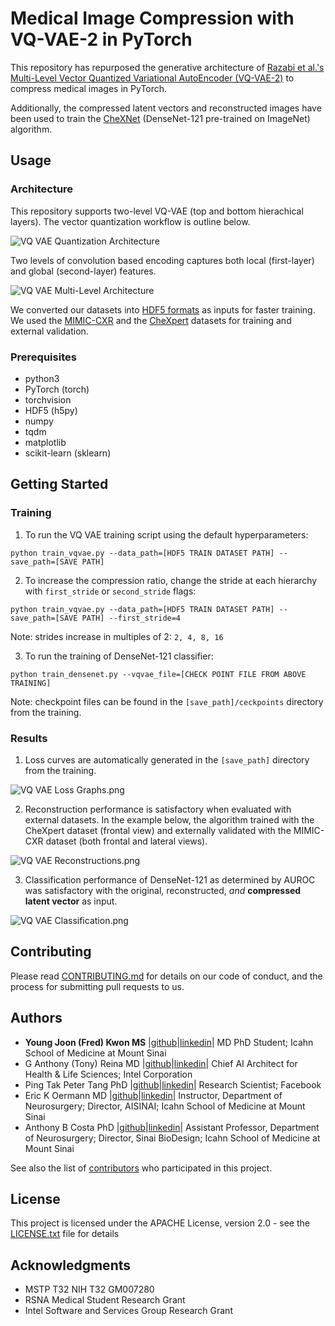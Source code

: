 # Medical Image Compression with VQ-VAE-2 in PyTorch
This repository has repurposed the generative architecture of [Razabi et al.'s Multi-Level Vector Quantized Variational AutoEncoder (VQ-VAE-2)](https://arxiv.org/abs/1906.00446) to compress medical images in PyTorch. 

Additionally, the compressed latent vectors and reconstructed images have been used to train the [CheXNet](https://stanfordmlgroup.github.io/projects/chexnet/) (DenseNet-121 pre-trained on ImageNet) algorithm. 

## Usage
### Architecture
This repository supports two-level VQ-VAE (top and bottom hierachical layers). The vector quantization workflow is outline below.

![VQ VAE Quantization Architecture](VQ_VAE_Quantization_Architecture.png)

Two levels of convolution based encoding captures both local (first-layer) and global (second-layer) features. 

![VQ VAE Multi-Level Architecture](VQ_VAE_Multi-Level_Architecture.png)

We converted our datasets into [HDF5 formats](https://portal.hdfgroup.org/display/HDF5/HDF5) as inputs for faster training. We used the [MIMIC-CXR](https://physionet.org/content/mimic-cxr/2.0.0/) and the [CheXpert](https://stanfordmlgroup.github.io/competitions/chexpert/) datasets for training and external validation.

### Prerequisites

* python3
* PyTorch (torch)
* torchvision
* HDF5 (h5py)
* numpy
* tqdm
* matplotlib
* scikit-learn (sklearn)


## Getting Started

### Training

1. To run the VQ VAE training script using the default hyperparameters:

```
python train_vqvae.py --data_path=[HDF5 TRAIN DATASET PATH] --save_path=[SAVE PATH]
```

2. To increase the compression ratio, change the stride at each hierarchy with `first_stride` or `second_stride` flags:

```
python train_vqvae.py --data_path=[HDF5 TRAIN DATASET PATH] --save_path=[SAVE PATH] --first_stride=4
```
Note: strides increase in multiples of 2: `2, 4, 8, 16`

3. To run the training of DenseNet-121 classifier:

```
python train_densenet.py --vqvae_file=[CHECK POINT FILE FROM ABOVE TRAINING]
```
Note: checkpoint files can be found in the `[save_path]/ceckpoints` directory from the training.

### Results

1. Loss curves are automatically generated in the `[save_path]` directory from the training.

![VQ VAE Loss Graphs.png](VQ_VAE_Loss_Graphs.png)

2. Reconstruction performance is satisfactory when evaluated with external datasets. In the example below, the algorithm trained with the CheXpert dataset (frontal view) and externally validated with the MIMIC-CXR dataset (both frontal and lateral views).

![VQ VAE Reconstructions.png](VQ_VAE_Reconstructions.png)

3. Classification performance of DenseNet-121 as determined by AUROC was satisfactory with the original, reconstructed, *and* **compressed latent vector** as input.

![VQ VAE Classification.png](VQ_VAE_Classification.png)

## Contributing

Please read [CONTRIBUTING.md](https://gist.github.com/PurpleBooth/b24679402957c63ec426) for details on our code of conduct, and the process for submitting pull requests to us.

## Authors

* **Young Joon (Fred) Kwon MS** |[github](https://github.com/kwonfred)|[linkedin](https://www.linkedin.com/in/kwonfred/)| MD PhD Student; Icahn School of Medicine at Mount Sinai
* G Anthony (Tony) Reina MD |[github](https://github.com/tonyreina)|[linkedin](https://www.linkedin.com/in/skysurgery/)| Chief AI Architect for Health & Life Sciences; Intel Corporation
* Ping Tak Peter Tang PhD |[github](https://github.com/PingTakPeterTang)|[linkedin](https://www.linkedin.com/in/pingtakpetertang/)| Research Scientist; Facebook
* Eric K Oermann MD |[github](https://github.com/RespectableGlioma)|[linkedin](https://www.linkedin.com/in/eric-oermann-b829528/)| Instructor, Department of Neurosurgery; Director, AISINAI; Icahn School of Medicine at Mount Sinai
* Anthony B Costa PhD |[github](https://github.com/acoastalfog)|[linkedin](https://www.linkedin.com/in/anthony-costa-17005a64/)| Assistant Professor, Department of Neurosurgery; Director, Sinai BioDesign; Icahn School of Medicine at Mount Sinai

See also the list of [contributors](https://github.com/kwonfred/vqvae2/contributors) who participated in this project.

## License

This project is licensed under the APACHE License, version 2.0 - see the [LICENSE.txt](LICENSE.txt) file for details

## Acknowledgments

* MSTP T32 NIH T32 GM007280
* RSNA Medical Student Research Grant
* Intel Software and Services Group Research Grant
